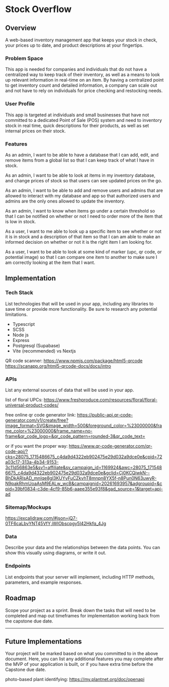 # Stock Overflow

## Overview

A web-based inventory management app that keeps your stock in check, your prices up to date, and product descriptions at your fingertips.

### Problem Space

This app is needed for companies and individuals that do not have a centralized way to keep track of their inventory, as well as a means to look up relevant information in real-time on an item. By having a centralized point to get inventory count and detailed information, a company can scale out and not have to rely on individuals for price checking and restocking needs.

### User Profile

This app is targeted at individuals and small businesses that have not committed to a dedicated Point of Sale (POS) system and need to inventory stock in real time, quick descriptions for their products, as well as set internal prices on their stock.

### Features

As an admin, I want to be able to have a database that I can add, edit, and remove items from a global list so that I can keep track of what I have in stock.

As an admin, I want to be able to look at items in my inventory database, and change prices of stock so that users can see updated prices on the go.

As an admin, I want to be able to add and remove users and admins that are allowed to interact with my database and app so that authorized users and admins are the only ones allowed to update the inventory.

As an admin, I want to know when items go under a certain threshold so that I can be notified on whether or not I need to order more of the item that is low in stock.

As a user, I want to me able to look up a specific item to see whether or not it is in stock and a description of that item so that I can am able to make an informed decision on whether or not it is the right item I am looking for.

As a user, I want to be able to look at some kind of marker (upc, qr code, or potential image) so that I can compare one item to another to make sure I am correctly looking at the item that I want.

## Implementation

### Tech Stack

List technologies that will be used in your app, including any libraries to save time or provide more functionality. Be sure to research any potential limitations.

- Typescript
- SCSS
- Node js
- Express
- Postgresql (Supabase)
- Vite (recommended) vs Nextjs

QR code scanner: https://www.npmjs.com/package/html5-qrcode
https://scanapp.org/html5-qrcode-docs/docs/intro

### APIs

List any external sources of data that will be used in your app.

list of floral UPCs: https://www.freshproduce.com/resources/floral/floral-universal-product-codes/

free online qr code generator link:
https://public-api.qr-code-generator.com/v1/create/free?image_format=SVG&image_width=500&foreground_color=%23000000&frame_color=%23000000&frame_name=no-frame&qr_code_logo=&qr_code_pattern=rounded-3&qr_code_text=<your-text-here>

or if you want the proper way:
https://www.qr-code-generator.com/qr-code-api/?cks=28075_1715486675_c4da9d4322eb902475e29d032a9dce0e&cpid=72a03c17-313a-4b34-9153-3c11d56863e5&sv1=affiliate&sv_campaign_id=1169924&awc=28075_1715486675_c4da9d4322eb902475e29d032a9dce0e&gclid=Cj0KCQjwkN--BhDkARIsAD_mnIqe8gl3KUYyFuCZkvhT8mnpn8YX5f-n8Pun0N63uwyR-N9pakRhmUoaAsM9EALw_wcB&campaignid=20261693957&adgroupid=&cpid=39bf0834-c3de-4cf9-85b6-aaee355e93f8&gad_source=1&target=api-ad

### Sitemap/Mockups

https://excalidraw.com/#json=jQ7-0TF6caLbvYNT45VfY,iWIObscpgy5l42Hkfq_4Jg

### Data

Describe your data and the relationships between the data points. You can show this visually using diagrams, or write it out.

### Endpoints

List endpoints that your server will implement, including HTTP methods, parameters, and example responses.

## Roadmap

Scope your project as a sprint. Break down the tasks that will need to be completed and map out timeframes for implementation working back from the capstone due date.

---

## Future Implementations

Your project will be marked based on what you committed to in the above document. Here, you can list any additional features you may complete after the MVP of your application is built, or if you have extra time before the Capstone due date.

photo-based plant identifying:
https://my.plantnet.org/doc/openapi
